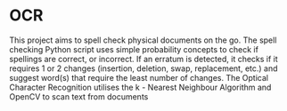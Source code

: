 # OCR

This project aims to spell check physical documents on the go. The spell checking Python script uses simple probability concepts to check if spellings are correct, or incorrect. If an erratum is detected, it checks if it requires 1 or 2 changes (insertion, deletion, swap, replacement, etc.) and suggest word(s) that require the least number of changes. The Optical Character Recognition utilises the k - Nearest Neighbour Algorithm and OpenCV to scan text from documents
